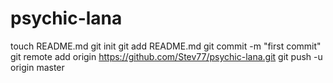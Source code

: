 psychic-lana
============
touch README.md
git init
git add README.md
git commit -m "first commit"
git remote add origin https://github.com/Stev77/psychic-lana.git
git push -u origin master
